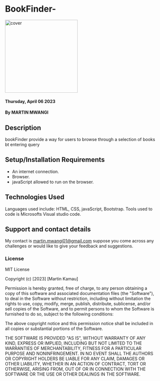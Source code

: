 # BookFinder-
<img src="https://c1.wallpaperflare.com/preview/127/366/443/library-book-bookshelf-read.jpg" alt="cover" width="240px">

#### Thursday, April 06  2023
#### By **MARTIN MWANGI**

## Description
bookFinder provide a way for users to browse through a selection of books bt entering query
## Setup/Installation Requirements
* An internet connection.
* Browser.
* javaScript allowed to run on the browser. 
## Technologies Used
Languages used include: HTML, CSS, javaScript, Bootstrap. Tools used to code is Microsofts Visual studio code.
## Support and contact details
My contact is martin.mwangi01@gmail.com suppose you come across any challenges or would like to give your feedback and suggestions. 
### License
MIT License

Copyright (c) [2023] [Martin Kamau]

Permission is hereby granted, free of charge, to any person obtaining a copy
of this software and associated documentation files (the "Software"), to deal
in the Software without restriction, including without limitation the rights
to use, copy, modify, merge, publish, distribute, sublicense, and/or sell
copies of the Software, and to permit persons to whom the Software is
furnished to do so, subject to the following conditions:

The above copyright notice and this permission notice shall be included in all
copies or substantial portions of the Software.

THE SOFTWARE IS PROVIDED "AS IS", WITHOUT WARRANTY OF ANY KIND, EXPRESS OR
IMPLIED, INCLUDING BUT NOT LIMITED TO THE WARRANTIES OF MERCHANTABILITY,
FITNESS FOR A PARTICULAR PURPOSE AND NONINFRINGEMENT. IN NO EVENT SHALL THE
AUTHORS OR COPYRIGHT HOLDERS BE LIABLE FOR ANY CLAIM, DAMAGES OR OTHER
LIABILITY, WHETHER IN AN ACTION OF CONTRACT, TORT OR OTHERWISE, ARISING FROM,
OUT OF OR IN CONNECTION WITH THE SOFTWARE OR THE USE OR OTHER DEALINGS IN THE
SOFTWARE.
